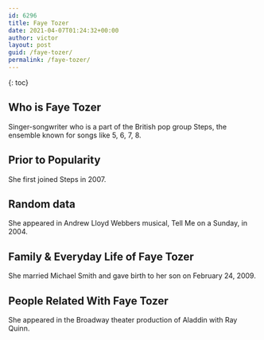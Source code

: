 ```yaml
---
id: 6296
title: Faye Tozer
date: 2021-04-07T01:24:32+00:00
author: victor
layout: post
guid: /faye-tozer/
permalink: /faye-tozer/
---
```



{: toc}


## Who is Faye Tozer



Singer-songwriter who is a part of the British pop group Steps, the ensemble known for songs like 5, 6, 7, 8.

                
                
                
## Prior to Popularity



She first joined Steps in 2007.

                
                
                
## Random data



She appeared in Andrew Lloyd Webbers musical, Tell Me on a Sunday, in 2004.

                
                
                
## Family & Everyday Life of Faye Tozer



She married Michael Smith and gave birth to her son on February 24, 2009.

                
                
                
## People Related With Faye Tozer



She appeared in the Broadway theater production of Aladdin with Ray Quinn.

                
              
            
          
          
          